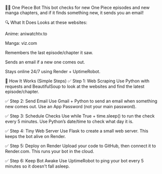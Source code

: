 🏴‍☠️ One Piece Bot
This bot checks for new One Piece episodes and new manga chapters, and if it finds something new, it sends you an email!

🔍 What It Does
Looks at these websites:

Anime: aniwatchtv.to

Manga: viz.com

Remembers the last episode/chapter it saw.

Sends an email if a new one comes out.

Stays online 24/7 using Render + UptimeRobot.

🧠 How It Works (Simple Steps)
✅ Step 1: Web Scraping
Use Python with requests and BeautifulSoup to look at the websites and find the latest episode/chapter.

✅ Step 2: Send Email
Use Gmail + Python to send an email when something new comes out. Use an App Password (not your main password).

✅ Step 3: Schedule Checks
Use while True + time.sleep() to run the check every 5 minutes. Use Python’s date/time to check what day it is.

✅ Step 4: Tiny Web Server
Use Flask to create a small web server. This keeps the bot alive on Render.

✅ Step 5: Deploy on Render
Upload your code to GitHub, then connect it to Render.com. This runs your bot in the cloud.

✅ Step 6: Keep Bot Awake
Use UptimeRobot to ping your bot every 5 minutes so it doesn't fall asleep.

